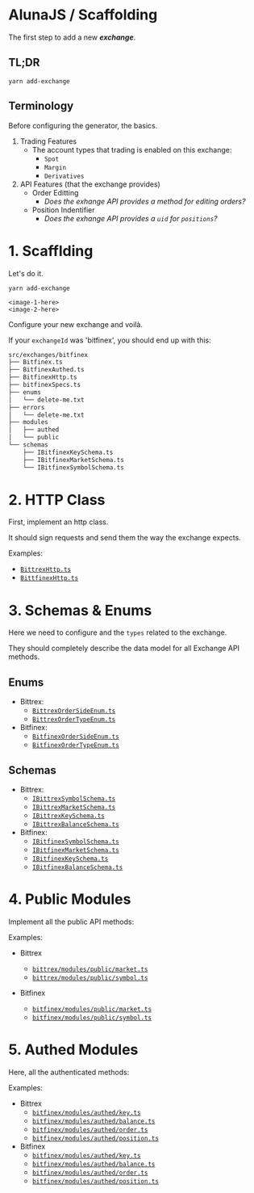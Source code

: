# AlunaJS / Scaffolding

The first step to add a new **_exchange_**.

## TL;DR

```
yarn add-exchange
```

## Terminology

Before configuring the generator, the basics.

 1. Trading Features
    - The account types that trading is enabled on this exchange:
      - `Spot`
      - `Margin`
      - `Derivatives`
 1. API Features (that the exchange provides)
    - Order Editting
      - _Does the exhange API provides a method for editing orders?_
    - Position Indentifier
      - _Does the exhange API provides a `uid` for `positions`?_

# 1. Scafflding

Let's do it.

```
yarn add-exchange
```

`<image-1-here>`<br/>
`<image-2-here>`

Configure your new exchange and voilà.

If your `exchangeId` was 'bitfinex', you should end up with this:

```bash
src/exchanges/bitfinex
├── Bitfinex.ts
├── BitfinexAuthed.ts
├── BitfinexHttp.ts
├── bitfinexSpecs.ts
├── enums
│   └── delete-me.txt
├── errors
│   └── delete-me.txt
├── modules
│   ├── authed
│   └── public
└── schemas
    ├── IBitfinexKeySchema.ts
    ├── IBitfinexMarketSchema.ts
    └── IBitfinexSymbolSchema.ts
```

# 2. HTTP Class

First, implement an http class.

It should sign requests and send them the way the exchange expects.

Examples:
 - [`BittrexHttp.ts`](../src/exchanges/bittrex/BittrexHttp.ts)
 - [`BittfinexHttp.ts`](../src/exchanges/bitfinex/BitfinexHttp.ts)


# 3. Schemas & Enums

Here we need to configure and the `types` related to the exchange.

They should completely describe the data model for all Exchange API methods.

## Enums
  - Bittrex:
    - [`BittrexOrderSideEnum.ts`](../src/exchanges/bittrex/enums/BittrexOrderSideEnum.ts`)
    - [`BittrexOrderTypeEnum.ts`](../src/exchanges/bittrex/enums/BittrexOrderTypeEnum.ts)
  - Bitfinex:
    - [`BitfinexOrderSideEnum.ts`](../src/exchanges/bitfinex/enums/BitfinexOrderSideEnum.ts`)
    - [`BitfinexOrderTypeEnum.ts`](../src/exchanges/bitfinex/enums/BitfinexOrderTypeEnum.ts)

## Schemas
  - Bittrex:
    - [`IBittrexSymbolSchema.ts`](../src/exchanges/bittrex/schemas/IBittrexSymbolSchema.ts)
    - [`IBittrexMarketSchema.ts`](../src/exchanges/bittrex/schemas/IBittrexMarketSchema.ts)
    - [`IBittrexKeySchema.ts`](../src/exchanges/bittrex/schemas/IBittrexKeySchema.ts)
    - [`IBittrexBalanceSchema.ts`](../src/exchanges/bittrex/schemas/IBittrexBalanceSchema.ts)
  - Bitfinex:
    - [`IBitfinexSymbolSchema.ts`](../src/exchanges/bitfinex/schemas/IBitfinexSymbolSchema.ts)
    - [`IBitfinexMarketSchema.ts`](../src/exchanges/bitfinex/schemas/IBitfinexMarketSchema.ts)
    - [`IBitfinexKeySchema.ts`](../src/exchanges/bitfinex/schemas/IBitfinexKeySchema.ts)
    - [`IBitfinexBalanceSchema.ts`](../src/exchanges/bitfinex/schemas/IBitfinexBalanceSchema.ts)


# 4. Public Modules

Implement all the public API methods:

Examples:

  - Bittrex
    - [`bittrex/modules/public/market.ts`](../src/exchanges/bittrex/modules/public/market.ts)
    - [`bittrex/modules/public/symbol.ts`](../src/exchanges/bittrex/modules/public/symbol.ts)

  - Bitfinex
    - [`bitfinex/modules/public/market.ts`](../src/exchanges/bitfinex/modules/public/market.ts)
    - [`bitfinex/modules/public/symbol.ts`](../src/exchanges/bitfinex/modules/public/symbol.ts)

# 5. Authed Modules

Here, all the authenticated methods:

Examples:

  - Bittrex
    - [`bitfinex/modules/authed/key.ts`](../src/exchanges/bitfinex/modules/authed/key.ts)
    - [`bitfinex/modules/authed/balance.ts`](../src/exchanges/bitfinex/modules/authed/balance.ts)
    - [`bitfinex/modules/authed/order.ts`](../src/exchanges/bitfinex/modules/authed/order.ts)
    - [`bitfinex/modules/authed/position.ts`](../src/exchanges/bitfinex/modules/authed/position.ts)
  - Bitfinex
    - [`bitfinex/modules/authed/key.ts`](../src/exchanges/bitfinex/modules/authed/key.ts)
    - [`bitfinex/modules/authed/balance.ts`](../src/exchanges/bitfinex/modules/authed/balance.ts)
    - [`bitfinex/modules/authed/order.ts`](../src/exchanges/bitfinex/modules/authed/order.ts)
    - [`bitfinex/modules/authed/position.ts`](../src/exchanges/bitfinex/modules/authed/position.ts)

